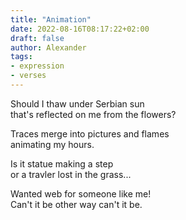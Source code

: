 ```yaml
---
title: "Animation"
date: 2022-08-16T08:17:22+02:00
draft: false
author: Alexander
tags:
- expression
- verses
---
```


Should I thaw under Serbian sun <br />
that's reflected on me from the flowers?

Traces merge into pictures and flames <br />
animating my hours.

Is it statue making a step <br />
or a travler lost in the grass...

Wanted web for someone like me! <br />
Can't it be other way can't it be.
